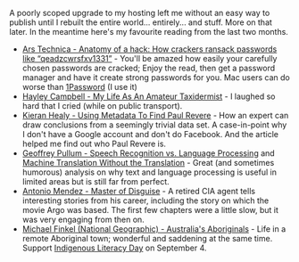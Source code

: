 <!--
.. title: Words and Pictures - June and July
.. slug: words-and-picture-june_july
.. date: 2013/08/14 17:31:00
.. spellcheck_exceptions: Hayley,Ars,Facebook,Finkel,Google,Healy,Kieran,Metadata,Pullum,Technica,qeadzcwrsfxv
.. tags: Reading
.. link:
.. description:
-->


A poorly scoped upgrade to my hosting left me without an easy way to publish until I rebuilt the entire world... entirely... and stuff. More on that later. In the meantime here's my favourite reading from the last two months.

-   [Ars Technica - Anatomy of a hack: How crackers ransack passwords like “qeadzcwrsfxv1331”](http://arstechnica.com/security/2013/05/how-crackers-make-minced-meat-out-of-your-passwords/) - You'll be amazed how easily your carefully chosen passwords are cracked; Enjoy the read, then get a password manager and have it create strong passwords for you. Mac users can do worse than [1Password](https://agilebits.com/onepassword) (I use it)
-   [Hayley Campbell - My Life As An Amateur Taxidermist](http://www.newstatesman.com/art-and-design/2013/06/my-life-amateur-taxidermist-or-how-i-ended-my-pyjamas-3pm-awaiting-delivery-t) - I laughed so hard that I cried (while on public transport).
-   [Kieran Healy - Using Metadata To Find Paul Revere](http://kieranhealy.org/blog/archives/2013/06/09/using-metadata-to-find-paul-revere/) - How an expert can draw conclusions from a seemingly trivial data set. A case-in-point why I don't have a Google account and don't do Facebook. And the article helped me find out who Paul Revere is.
-   [Geoffrey Pullum - Speech Recognition vs. Language Processing](http://chronicle.com/blogs/linguafranca/2013/05/23/speech-recognition-vs-language-processing/) and [Machine Translation Without the Translation](http://chronicle.com/blogs/linguafranca/2013/05/31/machine-translation/) - Great (and sometimes humorous) analysis on why text and language processing is useful in limited areas but is still far from perfect.
-   [Antonio Mendez - Master of Disguise](http://www.themasterofdisguise.com/books/the-master-of-disguise) - A retired CIA agent tells interesting stories from his career, including the story on which the movie Argo was based. The first few chapters were a little slow, but it was very engaging from then on.
-   [Michael Finkel (National Geographic) - Australia's Aboriginals](http://ngm.nationalgeographic.com/2013/06/aboriginal-australians/finkel-text) - Life in a remote Aboriginal town; wonderful and saddening at the same time. Support [Indigenous Literacy Day](http://www.indigenousliteracyfoundation.org.au/indigenous-literacy-day.html) on September 4.

